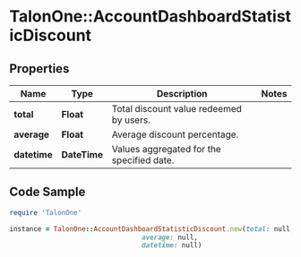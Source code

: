 # TalonOne::AccountDashboardStatisticDiscount

## Properties

Name | Type | Description | Notes
------------ | ------------- | ------------- | -------------
**total** | **Float** | Total discount value redeemed by users. | 
**average** | **Float** | Average discount percentage. | 
**datetime** | **DateTime** | Values aggregated for the specified date. | 

## Code Sample

```ruby
require 'TalonOne'

instance = TalonOne::AccountDashboardStatisticDiscount.new(total: null,
                                 average: null,
                                 datetime: null)
```


